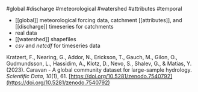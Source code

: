 #global #discharge #meteorological #watershed #attributes #temporal
- [[global]] meteorological forcing data, catchment [[attributes]], and [[discharge]] timeseries for catchments
- real data
- [[watershed]] shapefiles
- _csv_ and _netcdf_ for timeseries data

Kratzert, F., Nearing, G., Addor, N., Erickson, T., Gauch, M., Gilon, O., Gudmundsson, L., Hassidim, A., Klotz, D., Nevo, S., Shalev, G., & Matias, Y. (2023). Caravan - A global community dataset for large-sample hydrology. _Scientific Data_, _10_(1), 61. [https://doi.org/10.5281/zenodo.7540792](https://doi.org/10.5281/zenodo.7540792)